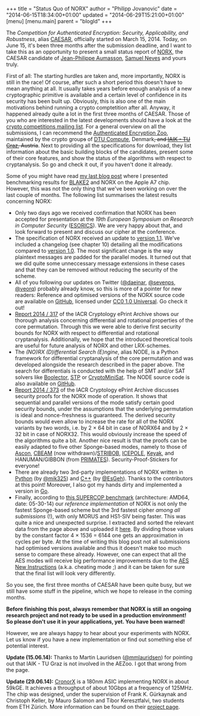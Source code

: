 +++
title = "Status Quo of NORX"
author = "Philipp Jovanovic"
date = "2014-06-15T18:34:00+01:00"
updated = "2014-06-29T15:21:00+01:00"
[menu]
[menu.main]
    parent = "blogId"
+++


The *Competition for Authenticated Encryption: Security, Applicability, and Robustness*, alias [CAESAR](http://competitions.cr.yp.to/caesar.html), officially started on March 15, 2014. Today, on June 15, it's been three months after the submission deadline, and I want to take this as an opportunity to present a small status report of [NORX](https://norx.io), the CAESAR candidate of [Jean-Philippe Aumasson](http://aumasson.jp/), [Samuel Neves](http://eden.dei.uc.pt/~sneves/) and yours truly.

First of all: The starting hurdles are taken and, more importantly,  NORX is still in the race! Of course, after such a short period this doesn't have to mean anything at all. It usually takes years before enough analysis of a new cryptographic primitive is available and a certain level of confidence in its security has been built up. Obviously, this is also one of the main motivations behind running a crypto comptetition after all. Anyway, it happened already quite a lot in the first three months of CAESAR. Those of you who are interested in the latest developments should have a look at the [crypto competitions mailing list](https://groups.google.com/forum/#!forum/crypto-competitions). For a general overview on all the submissions, I can recommend the [Authenticated Encryption Zoo](https://aezoo.compute.dtu.dk/doku.php), maintained by the crypto group~~s~~ of [DTU Compute](http://www.compute.dtu.dk/english/research/Crypto), Denmark~~, and [IAIK - TU Graz](http://iaik.tugraz.at/), Austria~~. Next to providing all the specifications for download, they list information about the basic building blocks of the candidates, present some of their core features, and show the status of the algorithms with respect to cryptanalysis. So go and check it out, if you haven't done it already.

Some of you might have read [my last blog post](cryptomaths.com/2014/04/29/benchmarking-symmetric-crypto-on-the-apple-a7/) where I presented benchmarking results for [BLAKE2](https://blake2.net/) and NORX on the Apple A7 chip. However, this was not the only thing that we've been working on over the last couple of months. The following list summarises the latest results concerning NORX:

* Only two days ago we received confirmation that NORX has been accepted for presentation at the *19th European Symposium on Research in Computer Security* ([ESORICS](http://esorics2014.pwr.wroc.pl/)).
We are very happy about that, and look forward to present and discuss our cipher at the conference.
* The specification of NORX received an update to [version 1.1](https://norx.io/data/norxv11.pdf). We've included a changelog (see chapter 10) detailing all the modifications compared to [version 1.0](https://norx.io/data/norxv10.pdf). The most significant change is the way plaintext messages are padded for the parallel modes. It turned out that we did quite some unneccessary message extensions in these cases and that they can be removed without reducing the security of the scheme.
* All of you following our updates on Twitter ([@daeinar](https://twitter.com/daeinar), [@sevenps](https://twitter.com/sevenps), [@veorq](https://twitter.com/veorq)) probably already know, so this is more of a pointer for new readers: Reference and optimised versions of the NORX source code are available on [GitHub](https://github.com/norx/NORX), licensed under [CC0 1.0 Universal](https://creativecommons.org/publicdomain/zero/1.0/). Go check it out!
* [Report 2014 / 317](http://eprint.iacr.org/2014/317) of the IACR Cryptology ePrint Archive shows our thorough analysis concerning differential and rotational properties of the core permutation. Through this we were able to derive first security bounds for NORX with respect to differential and rotational cryptanalysis. Additionally, we hope that the introduced theoretical tools are useful for future analysis of NORX and other LRX-schemes.
* The *(NO)RX (D)ifferential Search (E)ngine*, alias NODE, is a Python framework for differential cryptanalysis of the core permutation and was developed alongside the research described in the paper above. The search for differentials is conducted with the help of SMT and/or SAT solvers like [Boolector](http://fmv.jku.at/boolector/), [STP](https://stp.github.io/stp/) or [CryptoMiniSat](http://www.msoos.org/cryptominisat2/). The NODE source code is also available on [GitHub](https://github.com/norx/NODE).
* [Report 2014 / 373](https://eprint.iacr.org/2014/373) of the IACR Cryptology ePrint Archive discusses security proofs for the NORX mode of operation. It shows that sequential and parallel versions of the mode satisfy certain good security bounds, under the assumptions that the underlying permutation is ideal and nonce-freshness is guaranteed. The derived security bounds would even allow to increase the rate for all of the NORX variants by two words, i.e. by 2 &times; 64 bit in case of NORX64 and by 2 &times; 32 bit in case of NORX32. This would obviously increase the speed of the algorithms quite a bit. Another nice result is that the proofs can be easily adapted to five other Sponge-based modes, namely to those of [Ascon](http://competitions.cr.yp.to/round1/asconv1.pdf), [CBEAM](http://competitions.cr.yp.to/round1/cbeamr1.pdf) (now withdrawn)/[STRIBOB](http://competitions.cr.yp.to/round1/stribobr1.pdf), [ICEPOLE](http://competitions.cr.yp.to/round1/icepolev1.pdf), [Keyak](http://competitions.cr.yp.to/round1/keyakv11.pdf), and HANUMAN/GIBBON (from [PRIMATES](http://competitions.cr.yp.to/round1/primatesv1.pdf)). Security-Proof-Stickers for everyone!
* There are already two 3rd-party implementations of NORX written in [Python](https://github.com/therealmik/norxpy) (by  [@mik325](https://twitter.com/mik235)) and [C++](https://code.google.com/p/norxx/) (by [@EsGeh](https://twitter.com/esgeh)). Thanks to the contributors at this point! Moreover, I also got my hands dirty and implemented a version in [Go](https://github.com/Daeinar/norx-go).
* Finally, according to [this SUPERCOP benchmark](http://bench.cr.yp.to/web-impl/amd64-titan0-crypto_aead.html) (architecture: AMD64, date: 05-30-14) our *reference implementation* of NORX is not only the fastest Sponge-based scheme but the 3rd fastest cipher *among all submissions* (!), with only MORUS and HS1-SIV being faster. This was quite a nice and unexpected surprise. I extracted and sorted the relevant data from the page above and uploaded it [here](http://cryptomaths.com/data/caesar/supercop-ref-053014.txt). By dividing those values by the constant factor 4 &times; 1536 = 6144 one gets an approximation in cycles per byte. At the time of writing this blog post not all submissions had optimised versions available and thus it doesn't make too much sense to compare these already. However, one can expect that all the AES modes will receive big performance improvements due to the [AES New Instructions](https://en.wikipedia.org/wiki/AES_instruction_set) (a.k.a. cheating mode ;) and it can be taken for sure that the final list will look very differently.

So you see, the first three months of CAESAR have been quite busy, but we still have some stuff in the pipeline, which we hope to release in the coming months.

**Before finishing this post, always remember that NORX is still an ongoing research project and not ready to be used in a production environment! So please don't use it in your applications, yet. You have been warned!**

However, we are always happy to hear about your experiments with NORX. Let us know if you have a new implementation or find out something else of potential interest.

**Update (15.06.14):** Thanks to Martin Lauridsen ([@mmlauridsen](https://twitter.com/mmlauridsen)) for pointing out that IAIK - TU Graz is not involved in the AEZoo. I got that wrong from the page.

**Update (29.06.14):** [CronorX](http://asic.ethz.ch/2013/CronorX.html) is a 180nm ASIC implementing NORX in about 59kGE. It achieves a throughput of about 10Gbps at a frequency of 125MHz. The chip was designed, under the supervision of Frank K. Gürkaynak and Christoph Keller, by Mauro Salomon and Tibor Keresztfalvi, two students from ETH Zürich. More information can be found on their [project page](http://iis-projects.ee.ethz.ch/index.php/NORX_-_an_AEAD_algorithm_for_the_CAESAR_competition).

